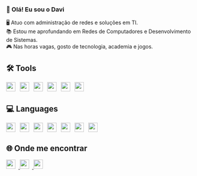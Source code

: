 ### 👋 Olá! Eu sou o Davi

🖥️ Atuo com administração de redes e soluções em TI.  
📚 Estou me aprofundando em Redes de Computadores e Desenvolvimento de Sistemas.  
🎮 Nas horas vagas, gosto de tecnologia, academia e jogos.

  ## 🛠️ Tools

<img src="https://cdn.jsdelivr.net/gh/devicons/devicon/icons/azure/azure-original.svg" width="25" style="margin-right:8px;"/>
<img src="https://cdn.jsdelivr.net/gh/devicons/devicon/icons/windows8/windows8-original.svg" width="25" style="margin-right:8px;"/>
<img src="https://cdn.jsdelivr.net/gh/devicons/devicon/icons/linux/linux-original.svg" width="25" style="margin-right:8px;"/>
<img src="https://cdn.jsdelivr.net/gh/devicons/devicon/icons/android/android-original.svg" width="25" style="margin-right:8px;"/>
<img src="https://cdn.jsdelivr.net/gh/devicons/devicon/icons/debian/debian-original.svg" width="25" style="margin-right:8px;"/>
<img src="https://cdn.jsdelivr.net/gh/devicons/devicon/icons/vscode/vscode-original.svg" width="25" style="margin-right:8px;"/>

## 💻 Languages

<img src="https://cdn.jsdelivr.net/gh/devicons/devicon/icons/javascript/javascript-original.svg" width="25" style="margin-right:8px;"/>
<img src="https://cdn.jsdelivr.net/gh/devicons/devicon/icons/python/python-original.svg" width="25" style="margin-right:8px;"/>
<img src="https://cdn.jsdelivr.net/gh/devicons/devicon/icons/css3/css3-original.svg" width="25" style="margin-right:8px;"/>
<img src="https://cdn.jsdelivr.net/gh/devicons/devicon/icons/c/c-original.svg" width="25" style="margin-right:8px;"/>
<img src="https://cdn.jsdelivr.net/gh/devicons/devicon/icons/html5/html5-original.svg" width="25" style="margin-right:8px;"/>
<img src="https://cdn.jsdelivr.net/gh/devicons/devicon/icons/java/java-original.svg" width="25" style="margin-right:8px;"/>
<img src="https://cdn.jsdelivr.net/gh/devicons/devicon/icons/mysql/mysql-original.svg" width="25" style="margin-right:8px;"/>

## 🌐 Onde me encontrar

<a href="https://www.instagram.com/seuusuario" target="_blank" rel="noopener noreferrer">
  <img src="https://cdn.jsdelivr.net/gh/devicons/devicon/icons/instagram/instagram-original.svg" width="25" style="margin-right:8px;"/>
</a>
<a href="https://www.linkedin.com/in/seuusuario" target="_blank" rel="noopener noreferrer">
  <img src="https://cdn.jsdelivr.net/gh/devicons/devicon/icons/linkedin/linkedin-original.svg" width="25" style="margin-right:8px;"/>
</a>
<a href="https://discord.com/users/seuusuario" target="_blank" rel="noopener noreferrer">
  <img src="https://cdn.jsdelivr.net/gh/devicons/devicon/icons/discordjs/discordjs-original.svg" width="25" style="margin-right:8px;"/>
</a>
